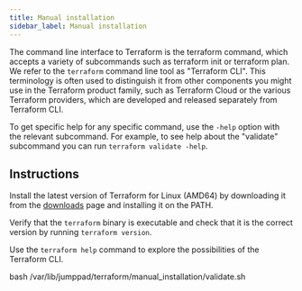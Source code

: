 ```yaml
---
title: Manual installation
sidebar_label: Manual installation
---
```

The command line interface to Terraform is the terraform command, which accepts a variety of subcommands such as terraform init or terraform plan.
We refer to the `terraform` command line tool as "Terraform CLI". This terminology is often used to distinguish it from other components you might use in the Terraform product family, such as Terraform Cloud or the various Terraform providers, which are developed and released separately from Terraform CLI.

To get specific help for any specific command, use the `-help` option with the relevant subcommand. For example, to see help about the "validate" subcommand you can run `terraform validate -help`.

## Instructions

Install the latest version of Terraform for Linux (AMD64) by downloading it from the [downloads](https://developer.hashicorp.com/terraform/downloads?product_intent=terraform) page and installing it on the PATH.

Verify that the `terraform` binary is executable and check that it is the correct version by running `terraform version`.

Use the `terraform help` command to explore the possibilities of the Terraform CLI.

<ExecCommand target="vscode.container.shipyard.run" user="root" workdir="/root/terraform_basics" timeout={10}>
  bash /var/lib/jumppad/terraform/manual_installation/validate.sh
</ExecCommand>
